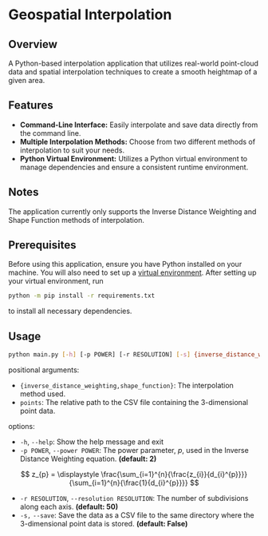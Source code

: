 # Geospatial Interpolation

## Overview

A Python-based interpolation application that utilizes real-world point-cloud data and spatial interpolation techniques to create a smooth heightmap of a given area.

## Features

- **Command-Line Interface:** Easily interpolate and save data directly from the command line.
- **Multiple Interpolation Methods:** Choose from two different methods of interpolation to suit your needs.
- **Python Virtual Environment:** Utilizes a Python virtual environment to manage dependencies and ensure a consistent runtime environment.

## Notes

The application currently only supports the Inverse Distance Weighting and Shape Function methods of interpolation.

## Prerequisites

Before using this application, ensure you have Python installed on your machine. You will also need to set up a [virtual environment](https://docs.python.org/3/library/venv.html). After setting up your virtual environment, run

```bash
python -m pip install -r requirements.txt
```

to install all necessary dependencies.

## Usage

```bash
python main.py [-h] [-p POWER] [-r RESOLUTION] [-s] {inverse_distance_weighting,shape_function} points
```

positional arguments:

- `{inverse_distance_weighting,shape_function}`: The interpolation method used.
- `points`: The relative path to the CSV file containing the 3-dimensional point data.

options:

- `-h`, `--help`: Show the help message and exit
- `-p POWER`, `--power POWER`: The power parameter, $p$, used in the Inverse Distance Weighting equation. **(default: 2)**

$$
z_{p} = \displaystyle \frac{\sum_{i=1}^{n}{\frac{z_{i}}{d_{i}^{p}}}}{\sum_{i=1}^{n}{\frac{1}{d_{i}^{p}}}}
$$

- `-r RESOLUTION`, `--resolution RESOLUTION`: The number of subdivisions along each axis. **(default: 50)**
- `-s,` `--save`: Save the data as a CSV file to the same directory where the 3-dimensional point data is stored. **(default: False)**
